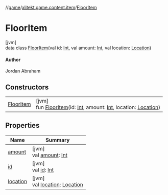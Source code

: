 //[game](../../../index.md)/[xlitekt.game.content.item](../index.md)/[FloorItem](index.md)

# FloorItem

[jvm]\
data class [FloorItem](index.md)(val id: [Int](https://kotlinlang.org/api/latest/jvm/stdlib/kotlin/-int/index.html), val amount: [Int](https://kotlinlang.org/api/latest/jvm/stdlib/kotlin/-int/index.html), val location: [Location](../../xlitekt.game.world.map/-location/index.md))

#### Author

Jordan Abraham

## Constructors

| | |
|---|---|
| [FloorItem](-floor-item.md) | [jvm]<br>fun [FloorItem](-floor-item.md)(id: [Int](https://kotlinlang.org/api/latest/jvm/stdlib/kotlin/-int/index.html), amount: [Int](https://kotlinlang.org/api/latest/jvm/stdlib/kotlin/-int/index.html), location: [Location](../../xlitekt.game.world.map/-location/index.md)) |

## Properties

| Name | Summary |
|---|---|
| [amount](amount.md) | [jvm]<br>val [amount](amount.md): [Int](https://kotlinlang.org/api/latest/jvm/stdlib/kotlin/-int/index.html) |
| [id](id.md) | [jvm]<br>val [id](id.md): [Int](https://kotlinlang.org/api/latest/jvm/stdlib/kotlin/-int/index.html) |
| [location](location.md) | [jvm]<br>val [location](location.md): [Location](../../xlitekt.game.world.map/-location/index.md) |

